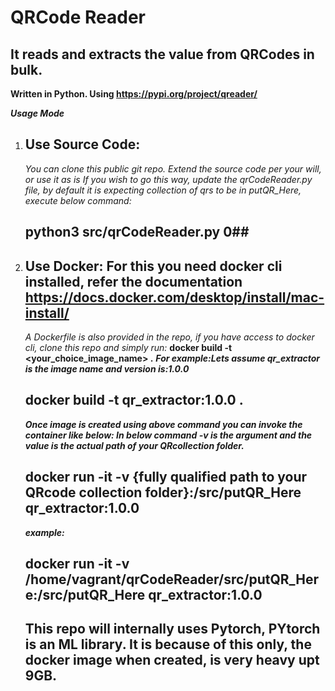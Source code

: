 
# QRCode Reader
## It reads and extracts the value from QRCodes in bulk.
**Written in Python. Using https://pypi.org/project/qreader/**

***Usage Mode***
1. ## Use Source Code:
   _You can clone this public git repo. Extend the source code per your will, or use it as is_
   _If you wish to go this way, update the qrCodeReader.py file, by default it is expecting collection of qrs to be in putQR_Here, execute below command:_
   ## python3 src/qrCodeReader.py 0##
2. ## Use Docker: For this you need docker cli installed, refer the documentation https://docs.docker.com/desktop/install/mac-install/
   _A Dockerfile is also provided in the repo, if you have access to docker cli, clone this repo and simply run:_
   **docker build -t <your_choice_image_name> .**
   **_For example:Lets assume qr_extractor is the image name and version is:1.0.0_**
   ## docker build -t qr_extractor:1.0.0 . ##
   **_Once image is created using above command you can invoke the container like below: In below command -v is the argument and the value is the actual path of your QRcollection folder._**
   ## docker run -it -v {fully qualified path to your QRcode collection folder}:/src/putQR_Here qr_extractor:1.0.0 ##
   **_example:_**
   ## docker run -it -v /home/vagrant/qrCodeReader/src/putQR_Here:/src/putQR_Here qr_extractor:1.0.0


   ## This repo will internally uses Pytorch, PYtorch is an ML library. It is because of this only, the docker image when created, is very heavy upt 9GB.

